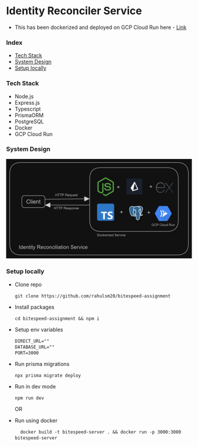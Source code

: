 # Identity Reconciler Service

- This has been dockerized and deployed on GCP Cloud Run here - [Link](https://identity-reconciler-service-yx2x2yqpua-uw.a.run.app)

### Index

- [Tech Stack](#tech-stack)
- [System Design](#system-design)
- [Setup locally](#setup-locally)

### Tech Stack

- Node.js
- Express.js
- Typescript
- PrismaORM
- PostgreSQL
- Docker
- GCP Cloud Run

### System Design

![system-design](./images/identity.PNG)

### Setup locally

- Clone repo

  ```
  git clone https://github.com/rahulsm20/bitespeed-assignment
  ```

- Install packages

  ```
  cd bitespeed-assignment && npm i
  ```

- Setup env variables

  ```
  DIRECT_URL=""
  DATABASE_URL=""
  PORT=3000
  ```

- Run prisma migrations

  ```
  npx prisma migrate deploy
  ```

- Run in dev mode

  ```
  npm run dev
  ```

  OR

- Run using docker

  ```
    docker build -t bitespeed-server . && docker run -p 3000:3000 bitespeed-server
  ```
